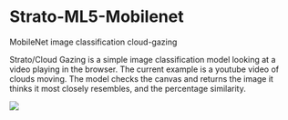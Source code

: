 # Strato-ML5-Mobilenet
MobileNet image classification cloud-gazing

Strato/Cloud Gazing is a simple image classification model looking at a video playing in the browser. The current example is a youtube video of clouds moving. The model checks the canvas and returns the image it thinks it most closely resembles, and the percentage similarity.

![](https://assets.codepen.io/192892/Screen+Shot+2020-07-21+at+2.13.03+PM.png)
